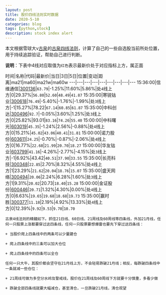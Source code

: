 ```yaml
---
layout: post
title: 股价四线法则实时数据
date: 2020-5-10
categories: blog
tags: [python,stock]
description: stock index alert
---
```



本文根据雪球大v[古泉](https://xueqiu.com/u/7148646888)的[古泉四线法则](https://xueqiu.com/7148646888/130498192)，计算了自己的一些自选股当前所处位置，用于持续追踪验证，帮助自己进行判断。

**说明**：下表中4线对应取值为`红色`表示最新价处于对应指标上方，属正面

时间|名称|代码|最新价|当日|3日|5日|位置|变动|距离|ma21|ma60|ma21w|ma60w
---|---|---|---|---|---|---|---|---
15:36:00|信维通信|[300136](https://xueqiu.com/S/SZ300136)|`63.79`|-1.25%|11.60%|5.86%|处`4`线上方|0|29.37%|`56.80`|`52.60`|`48.49`|`41.87`
15:35:00|寒锐钴业|[300618](https://xueqiu.com/S/SZ300618)|`76.49`|-5.40%|-1.76%|-1.99%|处`3`线上方|-1|15.27%|78.22|`67.14`|`60.85`|`61.87`
15:35:00|中科创达|[300496](https://xueqiu.com/S/SZ300496)|`92.7`|-0.05%|3.60%|1.25%|处`3`线上方|0|25.82%|93.01|`83.16`|`74.26`|`55.40`
15:00:00|中科曙光|[603019](https://xueqiu.com/S/SH603019)|`45.35`|-1.24%|2.56%|-0.88%|处`4`线上方|0|15.21%|`45.02`|`43.06`|`40.41`|`31.81`
15:00:00|诺力股份|[603611](https://xueqiu.com/S/SH603611)|`24.25`|-0.70%|-0.87%|-2.06%|处`4`线上方|0|16.77%|`22.68`|`21.99`|`20.70`|`18.27`
15:00:00|华友钴业|[603799](https://xueqiu.com/S/SH603799)|`41.16`|-4.26%|-2.77%|-4.15%|处`3`线上方|-1|6.92%|43.42|`40.51`|`37.90`|`33.55`
15:35:00|长亮科技|[300348](https://xueqiu.com/S/SZ300348)|`22.85`|2.70%|8.32%|4.55%|处`4`线上方|1|23.29%|`21.62`|`20.04`|`18.76`|`15.07`
15:35:00|盛天网络|[300494](https://xueqiu.com/S/SZ300494)|`20.06`|2.24%|6.28%|1.60%|处`3`线上方|1|9.31%|`20.02`|20.73|`18.40`|`15.28`
15:00:00|金证股份|[600446](https://xueqiu.com/S/SH600446)|`20.71`|1.32%|4.30%|0.00%|处`4`线上方|0|6.63%|`19.65`|`19.68`|`18.68`|`19.73`
15:35:00|赢时胜|[300377](https://xueqiu.com/S/SZ300377)|`11.18`|2.19%|4.92%|13.33%|处`4`线上方|0|12.39%|`9.92`|`9.53`|`9.70`|`10.70`

```
古泉4线法则的精髓如下。抓住21日线、60日线、21周线及60周线等四条线，外加21月线，任何一只股票上涨都要穿过这四条线，任何一只股票要想爆雷也要先下穿过这四条线：

+ 当股价爬上四条线中的两条可以少量建仓

+ 爬上四条线中的三条可以加大仓位

+ 爬上四条线中的四条可以全仓

任何一只大牛，其股价都会坚守在21月线上方，不会轻易跌破21月线；相反，每跌破四条线中一条就减一些仓位：

+ 21周线可做为多空分水岭及警戒线，股价在21周线及60周线下方就要十分慎重，多看少做

+ 跌破全部四条线就要大幅减仓，甚至清仓，一旦跌破21月线，清仓观望
```